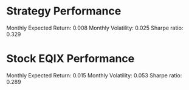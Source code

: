 # Strategy Performance
Monthly Expected Return: 0.008
Monthly Volatility: 0.025
Sharpe ratio: 0.329
# Stock EQIX Performance
Monthly Expected Return: 0.015
Monthly Volatility: 0.053
Sharpe ratio: 0.289
